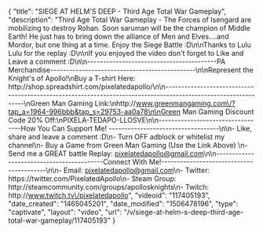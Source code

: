 {
    "title": "SIEGE AT HELM'S DEEP - Third Age Total War Gameplay",
    "description": "Third Age Total War Gameplay - The Forces of Isengard are mobilizing to destroy Rohan.  Soon saruman will be the champion of Middle Earth!  He just has to bring down the alliance of Men and Elves....and Mordor, but one thing at a time. Enjoy the Siege Battle :D\n\nThanks to Lulu Lulu for the replay :D\n\nIf you enjoyed the video don't forget to Like and Leave a comment :D\n\n-----------------------------------------PA Merchandise----------------------------------------------\n\nRepresent the Knight's of Apollo!\nBuy a T-shirt Here: http:\/\/shop.spreadshirt.com\/pixelatedapollo\/\n\n---------------------------------------------------------------------------------------------------------------\nGreen Man Gaming Link:\nhttp:\/\/www.greenmangaming.com\/?tap_a=1964-996bbb&tap_s=29753-aa0a78\n\nGreen Man Gaming Discount Code 20% Off:\nPIXELA-TEDAPO-LLOSVE\n\n----------------------------------How You Can Support Me! -----------------------------------\n\n- Like, share and leave a comment :D\n- Turn OFF adblock or whitelist my channel\n- Buy a Game from Green Man Gaming (Use the Link Above) \n- Send me a GREAT battle Replay: pixelatedapollo@gmail.com\n\n------------------------------------------Connect With Me!-----------------------------------------\n\n- Email: pixelatedapollo@gmail.com\n- Twitter: https:\/\/twitter.com\/PixelatedApollo\n- Steam Group:  http:\/\/steamcommunity.com\/groups\/apollosknights\n- Twitch: http:\/\/www.twitch.tv\/pixelatedapollo",
    "videoid": "117405193",
    "date_created": "1465045201",
    "date_modified": "1506478196",
    "type": "captivate",
    "layout": "video",
    "url": "\/v\/siege-at-helm-s-deep-third-age-total-war-gameplay\/117405193"
}